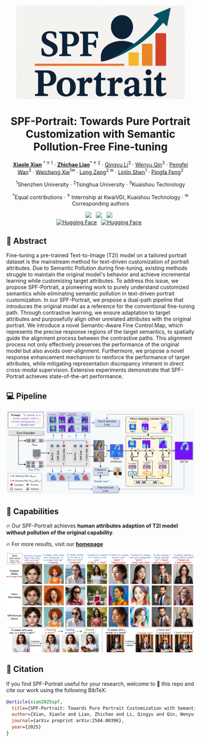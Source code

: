 <div align="center">  <img src='assets/logo.png' style="height:250px"></img>  </div>

<div align="center">
<h1>SPF-Portrait: Towards Pure Portrait Customization with Semantic Pollution-Free Fine-tuning</h1>

[**Xiaole Xian**](https://scholar.google.com/citations?user=XpaHZywAAAAJ&hl=zh-CN)<sup> * ♰ 1</sup> · [**Zhichao Liao**](https://lzc-sg.github.io/)<sup>* ♰ 2</sup> · [Qingyu Li]()<sup>3</sup> · [Wenyu Qin]()<sup>3</sup> · [Pengfei Wan]()<sup>3</sup> · [Weicheng Xie]()<sup>1✉</sup> · [Long Zeng]()<sup>2 ✉</sup> · [Linlin Shen]()<sup>1</sup> · [Pingfa Feng]()<sup>2</sup>

<sup>1</sup>Shenzhen University · <sup>2</sup>Tsinghua University · <sup>3</sup>Kuaishou Technology

<sup>*</sup>Equal contributions · <sup>♰</sup> Internship at KwaiVGI, Kuaishou Technology · <sup>✉</sup>Corresponding authors 

<a href='https://spf-portrait.github.io/SPF-Portrait/'><img src='https://img.shields.io/badge/Project-Page-green'></a>  &nbsp; 
<a href='https://arxiv.org/abs/2504.00396'><img src='https://img.shields.io/badge/arXiv-SPF Portrait-red'></a>  &nbsp; 
<a href="https://github.com/KwaiVGI/SPF-Portrait"><img src="https://img.shields.io/badge/GitHub-SPF Portrait-9E95B7?logo=github"></a> &nbsp; 
<br>
[![Hugging Face](https://img.shields.io/badge/%F0%9F%A4%97%20Hugging%20Face-Models-blue)](https://huggingface.co/)  &nbsp; 
[![Hugging Face](https://img.shields.io/badge/%F0%9F%A4%97%20Hugging%20Face-App-red)](https://huggingface.co/)  &nbsp; 
</div>


## 📖 Abstract 
Fine-tuning a pre-trained Text-to-Image (T2I) model on a tailored portrait dataset is the mainstream method for text-driven customization of portrait attributes.
Due to Semantic Pollution during fine-tuning, existing methods struggle to maintain the original model's behavior and achieve incremental learning while customizing target attributes.
To address this issue, we propose SPF-Portrait, a pioneering work to purely understand customized semantics while eliminating semantic pollution in text-driven portrait customization. 
In our SPF-Portrait, we propose a dual-path pipeline that introduces the original model as a reference for the conventional fine-tuning path.
Through contrastive learning, we ensure adaptation to target attributes and purposefully align other unrelated attributes with the original portrait.
We introduce a novel Semantic-Aware Fine Control Map, which represents the precise response regions of the target semantics, to spatially guide the alignment process between the contrastive paths.
This alignment process not only effectively preserves the performance of the original model but also avoids over-alignment.
Furthermore, we propose a novel response enhancement mechanism to reinforce the performance of target attributes, while mitigating representation discrepancy inherent in direct cross-modal supervision.
Extensive experiments demonstrate that SPF-Portrait achieves state-of-the-art performance.


## 💻 Pipeline

<p align="center">
  <img src="assets/pipeline.png">
</p>

## 🚅 Capabilities 

  🔥 Our SPF-Portrait achieves **human attributes adaption of T2I model without pollution of the original capability**.

  🔥 For more results, visit our <a href="https://spf-portrait.github.io/SPF-Portrait/"><strong>homepage</strong></a>

<p align="center">
  <img src="assets/teaser.jpg">
</p>

## 💖 Citation

If you find SPF-Portrait useful for your research, welcome to 🌟 this repo and cite our work using the following BibTeX:

```bibtex
@article{xian2025spf,
  title={SPF-Portrait: Towards Pure Portrait Customization with Semantic Pollution-Free Fine-tuning},
  author={Xian, Xiaole and Liao, Zhichao and Li, Qingyu and Qin, Wenyu and Wan, Pengfei and Xie, Weicheng and Zeng, Long and Shen, Linlin and Feng, Pingfa},
  journal={arXiv preprint arXiv:2504.00396},
  year={2025}
}
```
